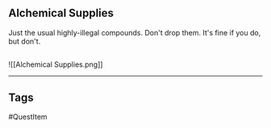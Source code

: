 ## Alchemical Supplies
Just the usual highly-illegal compounds.
Don't drop them. It's fine if you do, but don't.
## 
![[Alchemical Supplies.png]]

---
## Tags
#QuestItem
